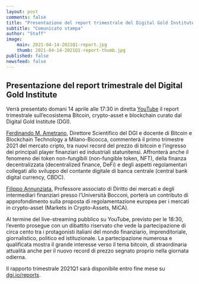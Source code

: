 ```yaml
---
layout: post
comments: false
title: "Presentazione del report trimestrale del Digital Gold Institute"
subtitle: "Comunicato stampa" 
author: "Staff"
image:
    main: 2021-04-14-2021Q1-report.jpg
    thumb: 2021-04-14-2021Q1-report-thumb.jpg
published: false
newsfeed: false
---
```


## Presentazione del report trimestrale del Digital Gold Institute

Verrà presentato domani 14 aprile alle 17:30 in diretta [YouTube](https://youtu.be/pgAlv1ufZdk) il report trimestrale sull’ecosistema Bitcoin, crypto-asset e blockchain curato dal Digital Gold Institute (DGI).

[Ferdinando M. Ametrano](http://ametrano.net/), Direttore Scientifico del DGI e docente di Bitcoin e Blockchain Technology a Milano-Bicocca, commenterà il primo trimestre 2021 del mercato cripto, tra nuovi record del prezzo di bitcoin e l’ingresso dei principali player finanziari ed industriali statunitensi. Affronterà anche il fenomeno dei token non-fungibili (non-fungible token, NFT), della finanza decentralizzata (decentralized finance, DeFi) e degli aspetti regolamentari collegati allo sviluppo del contante digitale di banca centrale (central bank digital currency, CBDC).

[Filippo Annunziata](http://faculty.unibocconi.it/filippoannunziata/), Professore associato di Diritto dei mercati e degli intermediari finanziari presso l’Università Bocconi, porterà un contributo di approfondimento sulla proposta di regolamentazione europea per i mercati in crypto-asset (Markets in Crypto-Assets, MiCA).

Al termine del live-streaming pubblico su YouTube, previsto per le 18:30, l’evento prosegue con un dibattito riservato che vede la partecipazione di circa cento tra i protagonisti italiani del mondo finanziario, imprenditoriale, giornalistico, politico ed istituzionale. La partecipazione numerosa e qualificata mostra il grande interesse verso il tema bitcoin, di straordinaria attualità anche per il nuovo record di prezzo segnato proprio nella giornata odierna.

Il rapporto trimestrale 2021Q1 sarà disponibile entro fine mese su [dgi.io/reports](https://dgi.io/reports/).